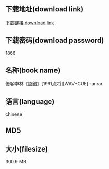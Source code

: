 ## 下载地址(download link)
[下载链接 download link](https://voluble-croquembouche-d321dc.netlify.app/?s=%E5%84%AA%E5%AE%A2%E6%9D%8E%E6%9E%97%E3%80%8A%E8%AA%8D%E9%8C%AF%E3%80%8B%5B1991%E7%82%B9%E5%B0%86%5D%5BWAV%2BCUE%5D.rar)

## 下载密码(download password)
1866

## 名称(book name)
優客李林《認錯》[1991点将][WAV+CUE].rar.rar

## 语言(language)
chinese

## MD5


## 大小(filesize)
300.9 MB
